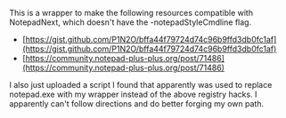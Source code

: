 This is a wrapper to make the following resources compatible with NotepadNext, which doesn't have the -notepadStyleCmdline flag.

- [https://gist.github.com/P1N2O/bffa44f79724d74c96b9ffd3db0fc1af](https://gist.github.com/P1N2O/bffa44f79724d74c96b9ffd3db0fc1af)
- [https://community.notepad-plus-plus.org/post/71486](https://community.notepad-plus-plus.org/post/71486)

I also just uploaded a script I found that apparently was used to replace notepad.exe with my wrapper instead of the above registry hacks. I apparently can't follow directions and do better forging my own path.
